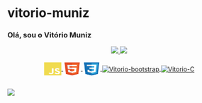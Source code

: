 # vitorio-muniz
### Olá, sou o Vitório Muniz

<div align="center">
  <a href="https://github.com/vitorioxavier26">
  <img height="150em" src="https://github-readme-stats.vercel.app/api?username=Vitorio-muniz&show_icons=true&theme=dark&include_all_commits=true&count_private=true"/>
  <img height="150em" src="https://github-readme-stats.vercel.app/api/top-langs/?username=Otavio-Magalhaes&layout=compact&langs_count=7&theme=dark"/>
</div>
<div style="display: inline_block" align="center"><br>
  <img align="center" alt="Vitorio-Js" height="30" width="40" src="https://raw.githubusercontent.com/devicons/devicon/master/icons/javascript/javascript-plain.svg">
  <img align="center" alt="Vitorio-HTML" height="30" width="40" src="https://raw.githubusercontent.com/devicons/devicon/master/icons/html5/html5-original.svg">
  <img align="center" alt="Vitorio-CSS" height="30" width="40" src="https://raw.githubusercontent.com/devicons/devicon/master/icons/css3/css3-original.svg">
  <img align="center" alt="Vitorio-bootstrap" height="30" width="40" src="https://cdn.jsdelivr.net/gh/devicons/devicon/icons/bootstrap/bootstrap-original-wordmark.svg">
  <img align="center" alt="Vitorio-C" height="30" width="40" src="https://cdn.jsdelivr.net/gh/devicons/devicon/icons/c/c-line.svg">
</div>
  
  ##
 
<div> 
  <a href = "mailto:vitorio.xavier@soulasalle.com.br"><img src="https://img.shields.io/badge/-Gmail-%23333?style=for-the-badge&logo=gmail&logoColor=white" target="_blank"></a>
  </div>
